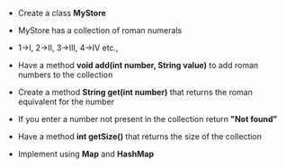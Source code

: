 * Create a class __MyStore__
* MyStore has a collection of roman numerals
* 1->I, 2->II, 3->III, 4->IV etc.,
* Have a method __void add(int number, String value)__ to add roman numbers to the collection
* Create a method __String get(int number)__ that returns the roman equivalent for the number
* If you enter a number not present in the collection return __"Not found"__
* Have a method __int getSize()__ that returns the size of the collection

* Implement using __Map__ and __HashMap__

